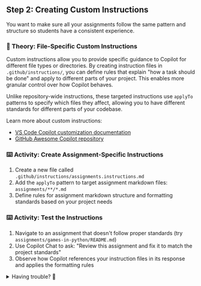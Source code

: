 ## Step 2: Creating Custom Instructions

You want to make sure all your assignments follow the same pattern and structure so students have a consistent experience.

### 📖 Theory: File-Specific Custom Instructions

Custom instructions allow you to provide specific guidance to Copilot for different file types or directories. By creating instruction files in `.github/instructions/`, you can define rules that explain "how a task should be done" and apply to different parts of your project. This enables more granular control over how Copilot behaves.

Unlike repository-wide instructions, these targeted instructions use `applyTo` patterns to specify which files they affect, allowing you to have different standards for different parts of your codebase.

Learn more about custom instructions:

- [VS Code Copilot customization documentation](https://code.visualstudio.com/docs/copilot/copilot-customization#_custom-instructions)
- [GitHub Awesome Copilot repository](https://github.com/github/awesome-copilot)

### ⌨️ Activity: Create Assignment-Specific Instructions

1. Create a new file called `.github/instructions/assignments.instructions.md`
1. Add the `applyTo` pattern to target assignment markdown files: `assignments/**/*.md`
1. Define rules for assignment markdown structure and formatting standards based on your project needs

### ⌨️ Activity: Test the Instructions

1. Navigate to an assignment that doesn't follow proper standards (try `assignments/games-in-python/README.md`)
1. Use Copilot Chat to ask: "Review this assignment and fix it to match the project standards"
1. Observe how Copilot references your instruction files in its response and applies the formatting rules

<details>
<summary>Having trouble? 🤷</summary><br/>

- The `applyTo` pattern should use glob syntax to match files: `assignments/**/*.md`
- Include specific rules about markdown structure, required sections, and formatting standards
- Test with existing assignments to see how the instructions are applied
- The instructions should reference the template structure if you have assignment templates

</details>

